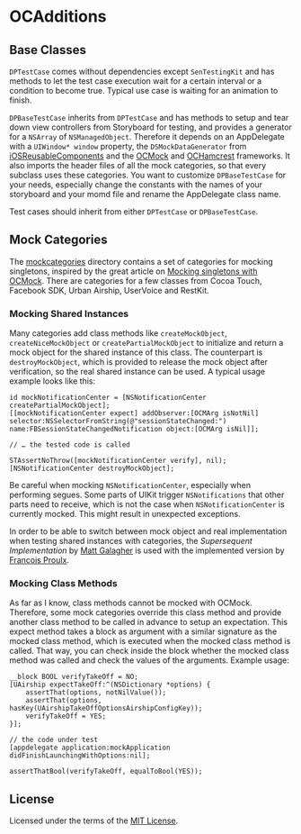 # OCAdditions

## Base Classes

`DPTestCase` comes without dependencies except `SenTestingKit` and has methods to let the test case execution wait for a certain interval or a condition to become true. Typical use case is waiting for an animation to finish.

`DPBaseTestCase` inherits from `DPTestCase` and has methods to setup and tear down view controllers from Storyboard for testing, and provides a generator for a `NSArray` of `NSManagedObject`. Therefore it depends on an AppDelegate with a `UIWindow* window` property, the `DSMockDataGenerator` from [iOSReusableComponents](http://github.com/michaelkamphausen/iOSReusableComponents/MockDataGenerator) and the [OCMock](http://ocmock.org) and [OCHamcrest](http://hamcrest.org/OCHamcrest/) frameworks. It also imports the header files of all the mock categories, so that every subclass uses these categories.
You want to customize `DPBaseTestCase` for your needs, especially change the constants with the names of your storyboard and your momd file and rename the AppDelegate class name.

Test cases should inherit from either `DPTestCase` or `DPBaseTestCase`.

## Mock Categories

The [mockcategories](mockcategories) directory contains a set of categories for mocking singletons, inspired by the great article on [Mocking singletons with OCMock](http://twobitlabs.com/2011/02/mocking-singletons-with-ocmock/). There are categories for a few classes from Cocoa Touch, Facebook SDK, Urban Airship, UserVoice and RestKit.

### Mocking Shared Instances

Many categories add class methods like `createMockObject`, `createNiceMockObject` or `createPartialMockObject` to initialize and return a mock object for the shared instance of this class. The counterpart is `destroyMockObject`, which is provided to release the mock object after verification, so the real shared instance can be used. A typical usage example looks like this:

    id mockNotificationCenter = [NSNotificationCenter createPartialMockObject];
    [[mockNotificationCenter expect] addObserver:[OCMArg isNotNil] selector:NSSelectorFromString(@"sessionStateChanged:") name:FBSessionStateChangedNotification object:[OCMArg isNil]];
    
    // … the tested code is called
    
    STAssertNoThrow([mockNotificationCenter verify], nil);
    [NSNotificationCenter destroyMockObject];

Be careful when mocking `NSNotificationCenter`, especially when performing segues. Some parts of UIKit trigger `NSNotifications` that other parts need to receive, which is not the case when `NSNotificationCenter` is currently mocked. This might result in unexpected exceptions.

In order to be able to switch between mock object and real implementation when testing  shared instances with categories, the _Supersequent Implementation_ by [Matt Galagher](http://www.cocoawithlove.com/2008/03/supersequent-implementation.html) is used with the implemented version by [Francois Proulx](http://code.google.com/p/textured-uinavigationbar/source/browse/trunk/TexturedNavBar/Classes/).

### Mocking Class Methods

As far as I know, class methods cannot be mocked with OCMock. Therefore, some mock categories override this class method and provide another class method to be called in advance to setup an expectation. This expect method takes a block as argument with a similar signature as the mocked class method, which is executed when the mocked class method is called. That way, you can check inside the block whether the mocked class method was called and check the values of the arguments. Example usage:


    __block BOOL verifyTakeOff = NO;
    [UAirship expectTakeOff:^(NSDictionary *options) {
        assertThat(options, notNilValue());
        assertThat(options, hasKey(UAirshipTakeOffOptionsAirshipConfigKey));
        verifyTakeOff = YES;
    }];
    
    // the code under test
    [appdelegate application:mockApplication didFinishLaunchingWithOptions:nil];
    
    assertThatBool(verifyTakeOff, equalToBool(YES));

## License

Licensed under the terms of the [MIT License](LICENSE).
